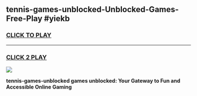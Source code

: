 
## tennis-games-unblocked-Unblocked-Games-Free-Play #yiekb
<h3>
<a href="https://us.freeplayer.one?title=tennis-games-unblocked&ref=9M">CLICK TO PLAY</a></h3>
<hr>

<h3>
<a href="https://us.freeplayer.one?title=tennis-games-unblocked&ref=9M">CLICK 2 PLAY</a>
  
</h3>

<a href="https://us.freeplayer.one?title=tennis-games-unblocked&ref=9M"><img src="https://clearcache.store/games.png"></a>


**tennis-games-unblocked games unblocked: Your Gateway to Fun and Accessible Online Gaming**
